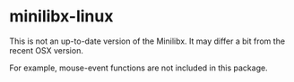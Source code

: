 # minilibx-linux

This is not an up-to-date version of the Minilibx. It may differ a bit from the recent OSX version.

For example, mouse-event functions are not included in this package.
